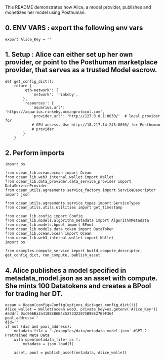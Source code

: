 
This README demonstrates how Alice, a model provider, publishes and monetizes her model using Posthuman.

## 0. ENV VARS : export the following env vars
```
export Alice_Key = ''
```


## 1. Setup : Alice can either set up her own provider, or point to the Posthuman marketplace provider, that serves as a trusted Model escrow.

```
def get_config_dict():
    return {
        'eth-network': {
            'network': 'rinkeby',
        },
        'resources': {
            'aquarius.url': 'https://aquarius.rinkeby.oceanprotocol.com',
            'provider.url': 'http://127.0.0.1:8030/'  # local provider for
            # GPU access. Use http://18.217.14.245:8030/ for Posthuman 
            # provider
        }
    }
```

## 2. Perform imports
```
import os

from ocean_lib.ocean.ocean import Ocean
from ocean_lib.web3_internal.wallet import Wallet
from ocean_lib.data_provider.data_service_provider import DataServiceProvider
from ocean_utils.agreements.service_factory import ServiceDescriptor
import json

from ocean_utils.agreements.service_types import ServiceTypes
from ocean_utils.utils.utilities import get_timestamp

from ocean_lib.config import Config
from ocean_lib.models.algorithm_metadata import AlgorithmMetadata
from ocean_lib.models.bpool import BPool
from ocean_lib.models.data_token import DataToken
from ocean_lib.ocean.ocean import Ocean
from ocean_lib.web3_internal.wallet import Wallet
import os

from examples.compute_service import build_compute_descriptor, get_config_dict, run_compute, publish_asset
```

## 4. Alice publishes a model specified in metadata_model.json as an asset with compute. She mints 100 Datatokens and creates a BPool for trading her DT.

```
ocean = Ocean(config=Config(options_dict=get_config_dict()))
Alice_wallet = Wallet(ocean.web3, private_key=os.getenv('Alice_Key')) #addr: 0xc966Ba2a41888B6B4c5273323075B98E27B9F364
pool_address=''
did=''
if not (did and pool_address):
    metadata_file = './examples/data/metadata_model.json' #GPT-2 Pretrained Meta Data
    with open(metadata_file) as f:
        metadata = json.load(f)

    asset, pool = publish_asset(metadata, Alice_wallet)
```




